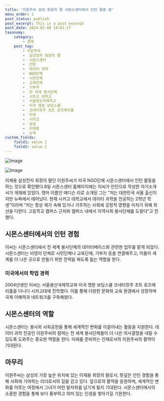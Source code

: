 ```yaml
---
title: '이원주씨 삼성 회장의 딸 시몬스센터에서 인턴 활동 중'
menu_order: 1
post_status: publish
post_excerpt: This is a post excerpt
post_date: 2024-02-08 18:01:17
taxonomy:
    category:
        - 경제
    post_tag:
        - 이원주씨
        -  삼성전자 회장의 딸
        -  시몬스센터
        -  인턴
        -  데이터 과학
        -  NGO단체
        -  시민단체
        -  교육단체
        -  기부자
        -  전 세계 봉사단체
        -  시카고 대학교
        -  서울용산국제학교
        -  미국 명문 보딩스쿨
        -  코네티컷주 초트 로즈메리홀
        -  미국
        -  시카고
        -  삼성
        -  이재용
        -  뉴욕
custom_fields:
    field1: value 1
    field2: value 2
---
```


![Image](https://imgnews.pstatic.net/image/005/2024/02/08/2024020804595236631_1707335992_0019146555_20240208102803989.jpg?type=w647)

![Image](https://imgnews.pstatic.net/image/005/2024/02/08/2024020804591936630_1707335959_0019146555_20240208102804003.jpg?type=w647)

이재용 삼성전자 회장의 딸인 이원주씨가 미국 NGO단체 시몬스센터에서 인턴 활동을 하는 것으로 확인됐다.8일 시몬스센터 홈페이지에는 이씨가 인턴으로 작성한 자기소개서가 게재돼 있었다. 영어 이름인 매디슨 리로 소개된 그는 “저는 대한민국 서울 출신이지만 뉴욕에서 태어났다. 현재 시카고 대학교에서 데이터 과학을 전공하는 2학년 학생”이라며 “저는 항상 제가 속해 있거나 거주하는 사회에 긍정적 영향을 미치기 위해 최선을 다한다. 고등학교 캠퍼스 근처와 캠퍼스 내에서 지역사회 봉사단체를 도왔다”고 전했다.
## 시몬스센터에서의 인턴 경험
이씨는 시몬스센터에서 전 세계 봉사단체의 데이터베이스와 관련한 업무를 맡게 되었다. 시몬스센터는 비영리 단체로 시민단체나 교육단체, 기부자 등을 연결해주고, 이들이 세계를 더 나은 곳으로 만들기 위한 전략을 짜도록 돕는 역할을 한다. 
### 미국에서의 학업 경력
2004년생인 이씨는 서울용산국제학교와 미국 명문 보딩스쿨 코네티컷주 초트 로즈메리홀을 다니다 시카고대에 진학했다. 이를 통해 다양한 문화와 교육 환경에서 성장하며 국제 이해력과 네트워크를 구축해왔다.
## 시몬스센터의 역할
시몬스센터는 봉사와 사회공헌을 통해 세계적인 변화를 이끌어내는 활동을 지원한다. 데이터 과학 전공인 이원주씨의 참여는 전 세계 봉사단체들이 더 나은 의사결정을 내릴 수 있도록 도와주는 중요한 역할을 한다. 미래를 준비하는 인재로서의 이원주씨의 활약이 기대된다.
## 마무리
이원주씨는 삼성의 가장 높은 위치에 있는 이재용 회장의 딸로서, 뜻깊은 인턴 경험을 통해 사회에 기여하는 리더로서의 길을 걷고 있다. 앞으로의 활약을 응원하며, 세계적인 변화를 이루는 여정에서 그녀가 어떤 발자취를 남기게 될지 기대된다. 시몬스센터에서의 소중한 경험을 통해 보다 풍부하고 의미 있는 인생을 쌓아가길 기원한다.
